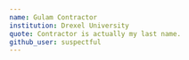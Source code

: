```yaml
---
name: Gulam Contractor
institution: Drexel University
quote: Contractor is actually my last name.
github_user: suspectful
---
```

